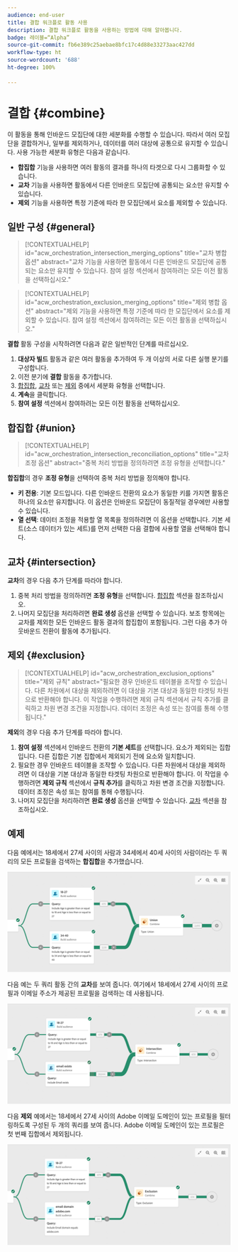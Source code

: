 ```yaml
---
audience: end-user
title: 결합 워크플로 활동 사용
description: 결합 워크플로 활동을 사용하는 방법에 대해 알아봅니다.
badge: 레이블=“Alpha”
source-git-commit: fb6e389c25aebae8bfc17c4d88e33273aac427dd
workflow-type: ht
source-wordcount: '688'
ht-degree: 100%

---
```



# 결합 {#combine}

이 활동을 통해 인바운드 모집단에 대한 세분화를 수행할 수 있습니다. 따라서 여러 모집단을 결합하거나, 일부를 제외하거나, 데이터를 여러 대상에 공통으로 유지할 수 있습니다. 사용 가능한 세분화 유형은 다음과 같습니다.

<!--
The **Combine** activity can be placed after any other activity, but not at the beginning of the workflow. Any activity can be placed after the **Combine**.
-->

* **합집합** 기능을 사용하면 여러 활동의 결과를 하나의 타겟으로 다시 그룹화할 수 있습니다.
* **교차** 기능을 사용하면 활동에서 다른 인바운드 모집단에 공통되는 요소만 유지할 수 있습니다.
* **제외** 기능을 사용하면 특정 기준에 따라 한 모집단에서 요소를 제외할 수 있습니다.

## 일반 구성 {#general}

>[!CONTEXTUALHELP]
>id="acw_orchestration_intersection_merging_options"
>title="교차 병합 옵션"
>abstract="교차 기능을 사용하면 활동에서 다른 인바운드 모집단에 공통되는 요소만 유지할 수 있습니다. 참여 설정 섹션에서 참여하려는 모든 이전 활동을 선택하십시오."

>[!CONTEXTUALHELP]
>id="acw_orchestration_exclusion_merging_options"
>title="제외 병합 옵션"
>abstract="제외 기능을 사용하면 특정 기준에 따라 한 모집단에서 요소를 제외할 수 있습니다. 참여 설정 섹션에서 참여하려는 모든 이전 활동을 선택하십시오."

**결합** 활동 구성을 시작하려면 다음과 같은 일반적인 단계를 따르십시오.

1. **대상자 빌드** 활동과 같은 여러 활동을 추가하여 두 개 이상의 서로 다른 실행 분기를 구성합니다.
1. 이전 분기에 **결합** 활동을 추가합니다.
1. [합집합](#union), [교차](#intersection) 또는 [제외](#exclusion) 중에서 세분화 유형을 선택합니다.
1. **계속**&#x200B;을 클릭합니다.
1. **참여 설정** 섹션에서 참여하려는 모든 이전 활동을 선택하십시오.

## 합집합 {#union}

>[!CONTEXTUALHELP]
>id="acw_orchestration_intersection_reconciliation_options"
>title="교차 조정 옵션"
>abstract="중복 처리 방법을 정의하려면 조정 유형을 선택합니다."

**합집합**&#x200B;의 경우 **조정 유형**&#x200B;을 선택하여 중복 처리 방법을 정의해야 합니다.

* **키 전용**: 기본 모드입니다. 다른 인바운드 전환의 요소가 동일한 키를 가지면 활동은 하나의 요소만 유지합니다. 이 옵션은 인바운드 모집단이 동질적일 경우에만 사용할 수 있습니다.
* **열 선택**: 데이터 조정을 적용할 열 목록을 정의하려면 이 옵션을 선택합니다. 기본 세트(소스 데이터가 있는 세트)를 먼저 선택한 다음 결합에 사용할 열을 선택해야 합니다.

## 교차 {#intersection}

**교차**&#x200B;의 경우 다음 추가 단계를 따라야 합니다.

1. 중복 처리 방법을 정의하려면 **조정 유형**&#x200B;을 선택합니다. [합집합](#union) 섹션을 참조하십시오.
1. 나머지 모집단을 처리하려면 **완료 생성** 옵션을 선택할 수 있습니다. 보조 항목에는 교차를 제외한 모든 인바운드 활동 결과의 합집합이 포함됩니다. 그런 다음 추가 아웃바운드 전환이 활동에 추가됩니다.

## 제외 {#exclusion}

>[!CONTEXTUALHELP]
>id="acw_orchestration_exclusion_options"
>title="제외 규칙"
>abstract="필요한 경우 인바운드 테이블을 조작할 수 있습니다. 다른 차원에서 대상을 제외하려면 이 대상을 기본 대상과 동일한 타겟팅 차원으로 반환해야 합니다. 이 작업을 수행하려면 제외 규칙 섹션에서 규칙 추가를 클릭하고 차원 변경 조건을 지정합니다. 데이터 조정은 속성 또는 참여를 통해 수행됩니다."

**제외**&#x200B;의 경우 다음 추가 단계를 따라야 합니다.

1. **참여 설정** 섹션에서 인바운드 전환의 **기본 세트**&#x200B;를 선택합니다. 요소가 제외되는 집합입니다. 다른 집합은 기본 집합에서 제외되기 전에 요소와 일치합니다.
1. 필요한 경우 인바운드 테이블을 조작할 수 있습니다. 다른 차원에서 대상을 제외하려면 이 대상을 기본 대상과 동일한 타겟팅 차원으로 반환해야 합니다. 이 작업을 수행하려면 **제외 규칙** 섹션에서 **규칙 추가**&#x200B;를 클릭하고 차원 변경 조건을 지정합니다. 데이터 조정은 속성 또는 참여를 통해 수행됩니다.
1. 나머지 모집단을 처리하려면 **완료 생성** 옵션을 선택할 수 있습니다. [교차](#intersection) 섹션을 참조하십시오.

## 예제

다음 예에서는 18세에서 27세 사이의 사람과 34세에서 40세 사이의 사람이라는 두 쿼리의 모든 프로필을 검색하는 **합집합**&#x200B;을 추가했습니다.

![](../assets/workflow-union-example.png)

다음 예는 두 쿼리 활동 간의 **교차**&#x200B;를 보여 줍니다. 여기에서 18세에서 27세 사이의 프로필과 이메일 주소가 제공된 프로필을 검색하는 데 사용됩니다.

![](../assets/workflow-intersection-example.png)

다음 **제외** 예에서는 18세에서 27세 사이의 Adobe 이메일 도메인이 있는 프로필을 필터링하도록 구성된 두 개의 쿼리를 보여 줍니다. Adobe 이메일 도메인이 있는 프로필은 첫 번째 집합에서 제외됩니다.

![](../assets/workflow-exclusion-example.png)


